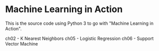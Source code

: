Machine Learning in Action
==========================

This is the source code using Python 3 to go with "Machine Learning in Action".

ch02 - K Nearest Neighbors
ch05 - Logistic Regression
ch06 - Support Vector Machine
